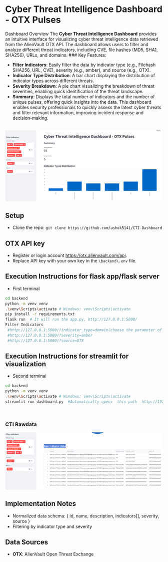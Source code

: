 # Cyber Threat Intelligence Dashboard - OTX Pulses

Dashboard Overview The **Cyber Threat Intelligence Dashboard** provides an intuitive interface for visualizing cyber threat intelligence data retrieved from the AlienVault OTX API. The dashboard allows users to filter and analyze different threat indicators, including CVE, file hashes (MD5, SHA1, SHA256), URLs, and domains. ### Key Features:
 - **Filter Indicators**: Easily filter the data by indicator type (e.g., Filehash SHA256, URL, CVE), severity (e.g., amber), and source (e.g., OTX). 
 - **Indicator Type Distribution**: A bar chart displaying the distribution of indicator types across different threats. 
 - **Severity Breakdown**: A pie chart visualizing the breakdown of threat severities, enabling quick identification of the threat landscape. 
 - **Summary**: Displays the total number of indicators and the number of unique pulses, offering quick insights into the data. This dashboard enables security professionals to quickly assess the latest cyber threats and filter relevant information, improving incident response and decision-making. 
</br></br>


![CTI Dashboard](/Images/CTI_Dashboard.png)



## Setup
- Clone the repo: `git clone https://github.com/ashok5141/CTI-Dashboard`

## OTX API key
- Register or login account https://otx.alienvault.com/api.
- Replace API key with your own key in the `\backend\.env` file.

## Execution Instructions for flask app/flask server
- First terminal
```bash
cd backend
python -m venv venv
.\venv\Scripts\activate # Windows: venv\Scripts\activate  
pip install -r requirements.txt
flask run  # It will run the app.py, http://127.0.0.1:5000/ 
Filter Indicators
 #http://127.0.0.1:5000/?indicator_type=domain(choose the parameter of your choice)
 #http://127.0.0.1:5000/?severity=amber
 #http://127.0.0.1:5000/?source=OTX
```

## Execution Instructions for streamlit for visualization
- Second terminal
```bash
cd backend
python -m venv venv
.\venv\Scripts\activate # Windows: venv\Scripts\activate  
streamlit run dashboard.py  #Automatically opens  this path  http://192.168.0.13:8501
```
</br>

### CTI Rawdata

 ![CTI Dashboard](/Images/CTI_RawData.png)

## Implementation Notes
- Normalized data schema: { id, name, description, indicators[], severity, source }
- Filtering by indicator type and severity

## Data Sources
- **OTX**: AlienVault Open Threat Exchange
